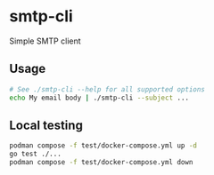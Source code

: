 # smtp-cli

Simple SMTP client

## Usage

```bash
# See ./smtp-cli --help for all supported options
echo My email body | ./smtp-cli --subject ...
```

## Local testing

```bash
podman compose -f test/docker-compose.yml up -d
go test ./...
podman compose -f test/docker-compose.yml down
```
